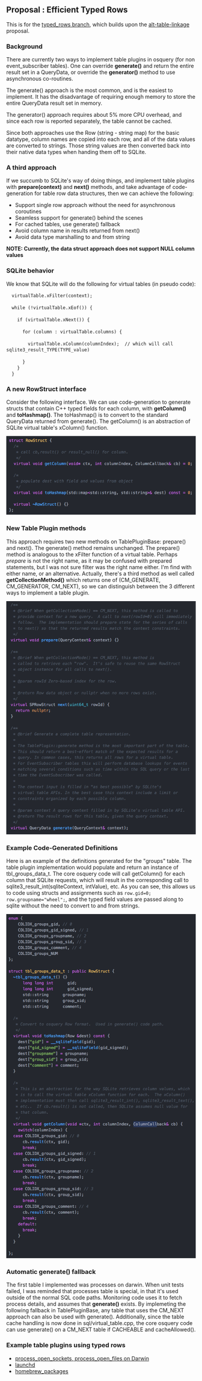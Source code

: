 ## Proposal : Efficient Typed Rows

This is for the [typed_rows branch](https://github.com/packetzero/osquery/commits/typed_rows), which builds upon the [alt-table-linkage](../osquery_alt_table_linkage/README.md) proposal.

### Background

There are currently two ways to implement table plugins in osquery (for non event_subscriber tables).  One can override **generate()** and return the entire result set in a QueryData, or override the **generator()** method to use asynchronous co-routines.

The generate() approach is the most common, and is the easiest to implement.  It has the disadvantage of requiring enough memory to store the entire QueryData result set in memory.

The generator() approach requires about 5% more CPU overhead, and since each row is reported separately, the table cannot be cached.

Since both approaches use the Row (string - string map) for the basic datatype,
column names are copied into each row, and all of the data values are converted to strings.  Those string values are then converted back into their native data types when handing them off to SQLite.

### A third approach

If we succumb to SQLite's way of doing things, and implement table plugins with **prepare(context)** and **next()** methods, and take advantage of code-generation for table row data structures, then we can achieve the following:
 - Support single row approach without the need for asynchronous coroutines
 - Seamless support for generate() behind the scenes
 - For cached tables, use generate() fallback
 - Avoid column name in results returned from next()
 - Avoid data type marshalling to and from string

**NOTE: Currently, the data struct approach does not support NULL column values**

### SQLite behavior

We know that SQLite will do the following for virtual tables (in pseudo code):
```
  virtualTable.xFilter(context);

  while (!virtualTable.xEof()) {

    if (virtualTable.xNext()) {

      for (column : virtualTable.columns) {

        virtualTable.xColumn(columnIndex);  // which will call sqlite3_result_TYPE(TYPE_value)

      }
    }
  }
```

### A new RowStruct interface
Consider the following interface.  We can use code-generation to generate structs that contain C++ typed fields for each column, with **getColumn()** and **toHashmap()**.  The toHashmap() is to convert to the standard QueryData returned from generate().  The getColumn() is an abstraction of SQLite virtual table's xColumn() function.

![RowStruct interface](./images/ssRowStruct.png)

### New Table Plugin methods
This approach requires two new methods on TablePluginBase: prepare() and next().  The generate() method remains unchanged.  The prepare() method is analogous to the xFilter function of a virtual table.  Perhaps *prepare* is not the right name, as it may be confused with prepared statements, but I was not sure filter was the right name either.  I'm find with either name, or an alternative.
Actually, there's a third method as well called **getCollectionMethod()** which returns one of (CM_GENERATE, CM_GENERATOR, CM_NEXT), so we can distinguish between the 3 different ways to implement a table plugin.

![TablePluginBase methods](./images/ssTablePluginBase.png)


### Example Code-Generated Definitions
Here is an example of the definitions generated for the "groups" table.  The table plugin implementation would populate and return an instance of tbl_groups_data_t.  The core osquery code will call getColumn() for each column that SQLite requests, which will result in the corresponding call to sqlite3_result_int(sqliteContext, intValue), etc.  As you can see, this allows us to code using structs and assignments such as `row.gid=0; row.groupname="wheel";`, and the typed field values are passed along to sqlite without the need to convert to and from strings.

![generated defs for groups table](./images/ssExampleGenTableDefs.png)

### Automatic generate() fallback
The first table I implemented was processes on darwin.  When unit tests failed, I was reminded that processes table is special, in that it's used outside of the normal SQL code paths.  Monitoring code uses it to fetch process details, and assumes that **generate()** exists.  By implemeting the following fallback in TablePluginBase, any table that uses the CM_NEXT approach can also be used with generate().  Additionally, since the table cache handling is now done in sql/virtual_table.cpp, the core osquery code can use generate() on a CM_NEXT table if CACHEABLE and cacheAllowed().

### Example table plugins using typed rows
- [process_open_sockets, process_open_files on Darwin](https://github.com/packetzero/osquery/blob/typed_rows/osquery/tables/system/darwin/process_open_descriptors.cpp)
- [launchd](https://github.com/packetzero/osquery/blob/typed_rows/osquery/tables/system/darwin/launchd.cpp)
- [homebrew_packages](https://github.com/packetzero/osquery/blob/typed_rows/osquery/tables/system/darwin/homebrew_packages.cpp)
